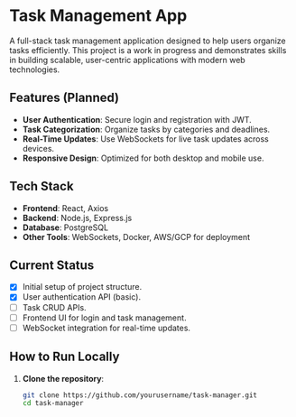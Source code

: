 # Task Management App

A full-stack task management application designed to help users organize tasks efficiently. This project is a work in progress and demonstrates skills in building scalable, user-centric applications with modern web technologies.

## Features (Planned)
- **User Authentication**: Secure login and registration with JWT.
- **Task Categorization**: Organize tasks by categories and deadlines.
- **Real-Time Updates**: Use WebSockets for live task updates across devices.
- **Responsive Design**: Optimized for both desktop and mobile use.

## Tech Stack
- **Frontend**: React, Axios
- **Backend**: Node.js, Express.js
- **Database**: PostgreSQL
- **Other Tools**: WebSockets, Docker, AWS/GCP for deployment

## Current Status
- [x] Initial setup of project structure.
- [x] User authentication API (basic).
- [ ] Task CRUD APIs.
- [ ] Frontend UI for login and task management.
- [ ] WebSocket integration for real-time updates.

## How to Run Locally
1. **Clone the repository**:
   ```bash
   git clone https://github.com/yourusername/task-manager.git
   cd task-manager
